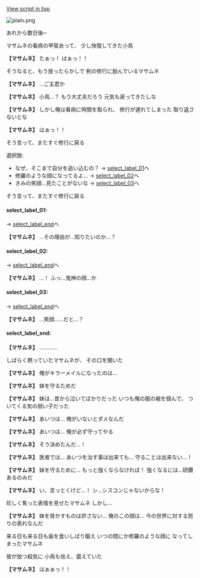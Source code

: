 [View script in lisp](../scripts/110011212.txt)

![plain.png](../images/backgrounds/plain.png)

あれから数日後─

マサムネの看病の甲斐あって、
少し快復してきた小鳥

**【マサムネ】**
たぁっ！
はぁっ！！

そうなると、もう放ったらかしで
剣の修行に励んでいるマサムネ

**【マサムネ】**
…ご主君か

**【マサムネ】**
小鳥…？
もう大丈夫だろう
元気も戻ってきたしな

**【マサムネ】**
しかし俺は看病に時間を取られ、
修行が遅れてしまった
取り返さないとな

**【マサムネ】**
はぁっ！！

そう言って、またすぐ修行に戻る

選択肢:
- なぜ、そこまで自分を追い込むの？ → [select_label_01](#select_label_01)へ
- 修羅のような顔になってるよ… → [select_label_02](#select_label_02)へ
- きみの笑顔…見たことがないな → [select_label_03](#select_label_03)へ


そう言って、またすぐ修行に戻る

#### select_label_01:
 → [select_label_end](#select_label_end)へ

**【マサムネ】**
…その理由が…知りたいのか…？

#### select_label_02:
 → [select_label_end](#select_label_end)へ

**【マサムネ】**
…！
ふっ…鬼神の顔…か

#### select_label_03:
 → [select_label_end](#select_label_end)へ

**【マサムネ】**
…笑顔……だと…？

#### select_label_end:

**【マサムネ】**
…………

しばらく黙っていたマサムネが、
その口を開いた

**【マサムネ】**
俺がキラーメイルになったのは…

**【マサムネ】**
妹を守るためだ

**【マサムネ】**
妹は…昔から泣いてばかりだった
いつも俺の服の裾を掴んで、
ついてくる気の弱い子だった

**【マサムネ】**
あいつは…
俺がいないとダメなんだ

**【マサムネ】**
あいつは…
俺が必ず守ってやる

**【マサムネ】**
そう決めたんだ…！

**【マサムネ】**
医者では…
あいつを治す事は出来ても…
守ることは出来ない…！

**【マサムネ】**
妹を守るために…
もっと強くならなければ！
強くなるには…研鑽あるのみだ

**【マサムネ】**
い、言っとくけど…！
シ…シスコンじゃないからな！

珍しく焦った表情を見せたマサムネ
しかし…

**【マサムネ】**
妹を脅かすものは許さない…
俺のこの顔は…
今の世界に対する怒りの表れなんだ

来る日も来る日も歯を食いしばり鍛え
いつの間にか修羅のような顔に
なってしまったマサムネ

彼が放つ殺気に
小鳥も怯え、震えていた

**【マサムネ】**
はぁぁっ！！